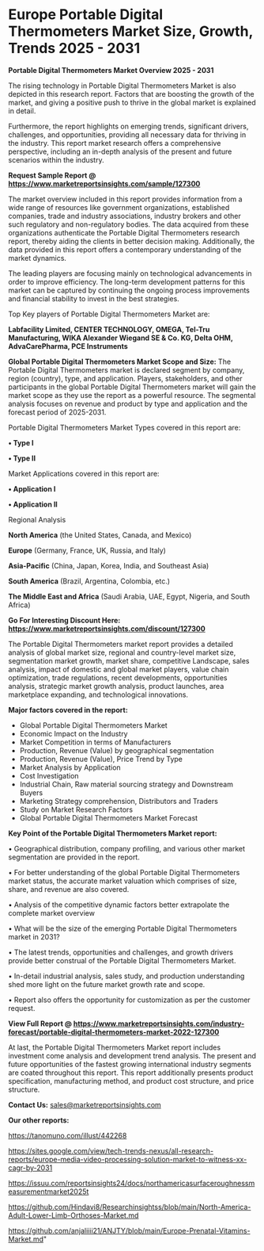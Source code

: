  # Europe Portable Digital Thermometers Market Size, Growth, Trends 2025 - 2031

<Strong> Portable Digital Thermometers Market Overview 2025 - 2031</strong>

The rising technology in Portable Digital Thermometers Market is also depicted in this research report. Factors that are boosting the growth of the market, and giving a positive push to thrive in the global market is explained in detail.

Furthermore, the report highlights on emerging trends, significant drivers, challenges, and opportunities, providing all necessary data for thriving in the industry. This report market research offers a comprehensive perspective, including an in-depth analysis of the present and future scenarios within the industry.

<strong>Request Sample Report @ <a href=https://www.marketreportsinsights.com/sample/127300>https://www.marketreportsinsights.com/sample/127300</a></strong>

The market overview included in this report provides information from a wide range of resources like government organizations, established companies, trade and industry associations, industry brokers and other such regulatory and non-regulatory bodies. The data acquired from these organizations authenticate the Portable Digital Thermometers research report, thereby aiding the clients in better decision making. Additionally, the data provided in this report offers a contemporary understanding of the market dynamics.

The leading players are focusing mainly on technological advancements in order to improve efficiency. The long-term development patterns for this market can be captured by continuing the ongoing process improvements and financial stability to invest in the best strategies.

Top Key players of Portable Digital Thermometers Market are:

<strong>Labfacility Limited, CENTER TECHNOLOGY, OMEGA, Tel-Tru Manufacturing, WIKA Alexander Wiegand SE & Co. KG, Delta OHM, AdvaCarePharma, PCE Instruments</strong>

<strong><b>Global Portable Digital Thermometers Market Scope and Size:</b></strong>
The Portable Digital Thermometers market is declared segment by company, region (country), type, and application. Players, stakeholders, and other participants in the global Portable Digital Thermometers market will gain the market scope as they use the report as a powerful resource. The segmental analysis focuses on revenue and product by type and application and the forecast period of 2025-2031.

Portable Digital Thermometers Market Types covered in this report are:

<strong>• Type I

• Type II</strong>

Market Applications covered in this report are:

<strong>• Application I

• Application II</strong> 

Regional Analysis

<strong>North America</strong> (the United States, Canada, and Mexico)

<strong>Europe</strong> (Germany, France, UK, Russia, and Italy)

<strong>Asia-Pacific</strong> (China, Japan, Korea, India, and Southeast Asia)

<strong>South America</strong> (Brazil, Argentina, Colombia, etc.)

<strong>The Middle East and Africa</strong> (Saudi Arabia, UAE, Egypt, Nigeria, and South Africa)

<strong>Go For Interesting Discount Here: <a href=https://www.marketreportsinsights.com/discount/127300>https://www.marketreportsinsights.com/discount/127300</a></strong>

The Portable Digital Thermometers market report provides a detailed analysis of global market size, regional and country-level market size, segmentation market growth, market share, competitive Landscape, sales analysis, impact of domestic and global market players, value chain optimization, trade regulations, recent developments, opportunities analysis, strategic market growth analysis, product launches, area marketplace expanding, and technological innovations.

<strong><b>Major factors covered in the report:</b></strong>
<ul>
  <li>Global Portable Digital Thermometers Market </li>
  <li>Economic Impact on the Industry</li>
  <li>Market Competition in terms of Manufacturers</li>
  <li>Production, Revenue (Value) by geographical segmentation</li>
  <li>Production, Revenue (Value), Price Trend by Type</li>
  <li>Market Analysis by Application</li>
  <li>Cost Investigation</li>
  <li>Industrial Chain, Raw material sourcing strategy and Downstream Buyers</li>
  <li>Marketing Strategy comprehension, Distributors and Traders</li>
  <li>Study on Market Research Factors</li>
  <li>Global Portable Digital Thermometers Market Forecast</li>
</ul>

<strong><b>Key Point of the Portable Digital Thermometers Market report:</b></strong>

• Geographical distribution, company profiling, and various other market segmentation are provided in the report.

• For better understanding of the global Portable Digital Thermometers market status, the accurate market valuation which comprises of size, share, and revenue are also covered.

• Analysis of the competitive dynamic factors better extrapolate the complete market overview

• What will be the size of the emerging Portable Digital Thermometers market in 2031?

• The latest trends, opportunities and challenges, and growth drivers provide better construal of the Portable Digital Thermometers Market.

• In-detail industrial analysis, sales study, and production understanding shed more light on the future market growth rate and scope.

• Report also offers the opportunity for customization as per the customer request.

<strong><b>View Full Report @ <a href=https://www.marketreportsinsights.com/industry-forecast/portable-digital-thermometers-market-2022-127300>https://www.marketreportsinsights.com/industry-forecast/portable-digital-thermometers-market-2022-127300</a></b></strong>


At last, the Portable Digital Thermometers Market report includes investment come analysis and development trend analysis. The present and future opportunities of the fastest growing international industry segments are coated throughout this report. This report additionally presents product specification, manufacturing method, and product cost structure, and price structure.

<strong>Contact Us:</strong>
sales@marketreportsinsights.com

<strong>Our other reports:</strong>

<a href=https://tanomuno.com/illust/442268>https://tanomuno.com/illust/442268</a>

<a href=https://sites.google.com/view/tech-trends-nexus/all-research-reports/europe-media-video-processing-solution-market-to-witness-xx-cagr-by-2031>https://sites.google.com/view/tech-trends-nexus/all-research-reports/europe-media-video-processing-solution-market-to-witness-xx-cagr-by-2031</a>

<a href=https://issuu.com/reportsinsights24/docs/northamericasurfaceroughnessmeasurementmarket2025t>https://issuu.com/reportsinsights24/docs/northamericasurfaceroughnessmeasurementmarket2025t</a>

<a href=https://github.com/Hindavi8/Researchinsightss/blob/main/North-America-Adult-Lower-Limb-Orthoses-Market.md>https://github.com/Hindavi8/Researchinsightss/blob/main/North-America-Adult-Lower-Limb-Orthoses-Market.md</a>

<a href=https://github.com/anjaliiii21/ANJTY/blob/main/Europe-Prenatal-Vitamins-Market.md>https://github.com/anjaliiii21/ANJTY/blob/main/Europe-Prenatal-Vitamins-Market.md</a>"
